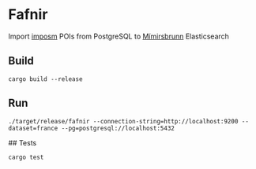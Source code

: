 # Fafnir

Import [imposm](https://github.com/omniscale/imposm3) POIs from PostgreSQL to [Mímirsbrunn](https://github.com/CanalTP/mimirsbrunn/) Elasticsearch 


## Build

`cargo build --release`


## Run

`./target/release/fafnir --connection-string=http://localhost:9200 --dataset=france --pg=postgresql://localhost:5432`


## Tests

`cargo test`
